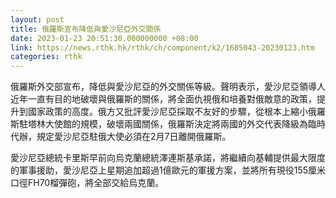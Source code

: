 ```yaml
---
layout: post
title: 俄羅斯宣布降低與愛沙尼亞外交關係
date: 2023-01-23 20:51:30.000000000 +08:00
link: https://news.rthk.hk/rthk/ch/component/k2/1685043-20230123.htm
categories: rthk
---
```


俄羅斯外交部宣布，降低與愛沙尼亞的外交關係等級。聲明表示，愛沙尼亞領導人近年一直有目的地破壞與俄羅斯的關係，將全面仇視俄和培養對俄敵意的政策，提升到國家政策的高度。俄方又批評愛沙尼亞採取不友好的步驟，從根本上縮小俄羅斯駐塔林大使館的規模，破壞兩國關係，俄羅斯決定將兩國的外交代表降級為臨時代辦，規定愛沙尼亞駐俄大使必須在2月7日離開俄羅斯。

愛沙尼亞總統卡里斯早前向烏克蘭總統澤連斯基承諾，將繼續向基輔提供最大限度的軍事援助，愛沙尼亞上星期追加超過1億歐元的軍援方案，並將所有現役155厘米口徑FH70榴彈砲，將全部交給烏克蘭。

